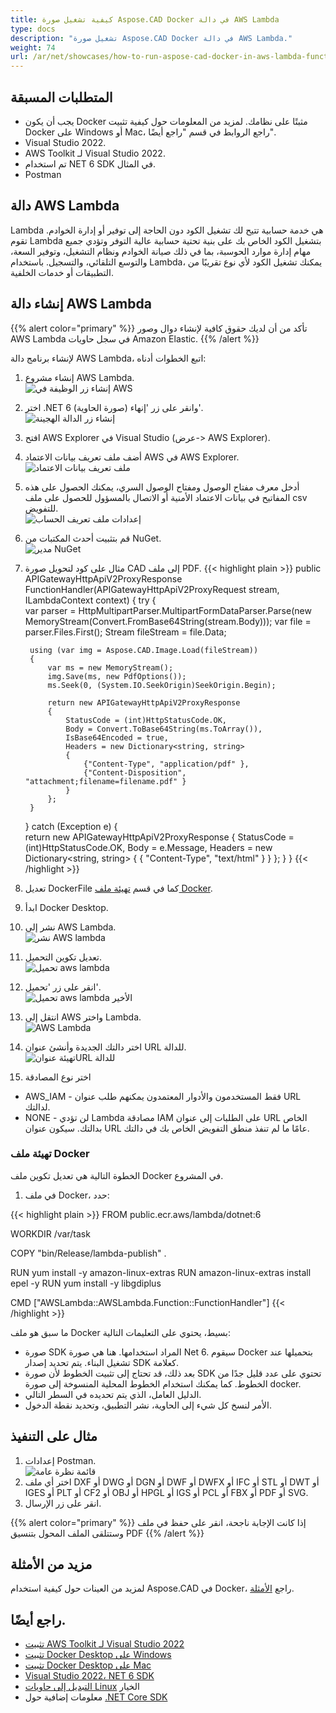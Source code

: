 ```yaml
---
title: كيفية تشغيل صورة Aspose.CAD Docker في دالة AWS Lambda
type: docs
description: "تشغيل صورة Aspose.CAD Docker في دالة AWS Lambda."
weight: 74
url: /ar/net/showcases/how-to-run-aspose-cad-docker-in-aws-lambda-function/
---
```


## المتطلبات المسبقة
- يجب أن يكون Docker مثبتًا على نظامك. لمزيد من المعلومات حول كيفية تثبيت Docker على Windows أو Mac، راجع الروابط في قسم "راجع أيضًا".
- Visual Studio 2022.
- AWS Toolkit لـ Visual Studio 2022.
- تم استخدام NET 6 SDK في المثال.
- Postman

## دالة AWS Lambda

Lambda هي خدمة حسابية تتيح لك تشغيل الكود دون الحاجة إلى توفير أو إدارة الخوادم. تقوم Lambda بتشغيل الكود الخاص بك على بنية تحتية حسابية عالية التوفر وتؤدي جميع مهام إدارة موارد الحوسبة، بما في ذلك صيانة الخوادم ونظام التشغيل، وتوفير السعة، والتوسع التلقائي، والتسجيل. باستخدام Lambda، يمكنك تشغيل الكود لأي نوع تقريبًا من التطبيقات أو خدمات الخلفية.

## إنشاء دالة AWS Lambda

{{% alert color="primary" %}} 
تأكد من أن لديك حقوق كافية لإنشاء دوال وصور AWS Lambda في سجل حاويات Amazon Elastic.
{{% /alert %}}

لإنشاء برنامج دالة AWS Lambda، اتبع الخطوات أدناه:
1. إنشاء مشروع AWS Lambda.<br>
![إنشاء زر الوظيفة في AWS](/_assets/showcases/aws/create-project.png)<br>
1. اختر .NET 6 (صورة الحاوية) وانقر على زر 'إنهاء'.<br>
![إنشاء زر الدالة الهجينة](/_assets/showcases/aws/create-container.png)<br>
1. افتح AWS Explorer في Visual Studio (عرض-> AWS Explorer).
1. أضف ملف تعريف بيانات الاعتماد AWS في AWS Explorer.<br>
![ملف تعريف بيانات الاعتماد](/_assets/showcases/aws/add-aws-credentials-profile.png)<br>
1. أدخل معرف مفتاح الوصول ومفتاح الوصول السري، يمكنك الحصول على هذه المفاتيح في بيانات الاعتماد الأمنية أو الاتصال بالمسؤول للحصول على ملف csv للتفويض.<br>
![إعدادات ملف تعريف الحساب](/_assets/showcases/aws/account-profile.png)<br>
1. قم بتثبيت أحدث المكتبات من NuGet.<br>
![مدير NuGet](/_assets/showcases/aws/nuget-manager.png)<br>
1. مثال على كود لتحويل صورة CAD إلى ملف PDF.
{{< highlight plain >}}
public APIGatewayHttpApiV2ProxyResponse FunctionHandler(APIGatewayHttpApiV2ProxyRequest stream, ILambdaContext context)
{
    try
    {            
        var parser = HttpMultipartParser.MultipartFormDataParser.Parse(new MemoryStream(Convert.FromBase64String(stream.Body)));
        var file = parser.Files.First();
        Stream fileStream = file.Data;

        using (var img = Aspose.CAD.Image.Load(fileStream))
        {
            var ms = new MemoryStream();
            img.Save(ms, new PdfOptions());
            ms.Seek(0, (System.IO.SeekOrigin)SeekOrigin.Begin);
          
            return new APIGatewayHttpApiV2ProxyResponse
            {
                StatusCode = (int)HttpStatusCode.OK,
                Body = Convert.ToBase64String(ms.ToArray()),
                IsBase64Encoded = true,
                Headers = new Dictionary<string, string>
                {
                    {"Content-Type", "application/pdf" },
                    {"Content-Disposition", "attachment;filename=filename.pdf" }
                }
            };
        }
    }
    catch (Exception e)
    {           
        return new APIGatewayHttpApiV2ProxyResponse
        {
            StatusCode = (int)HttpStatusCode.OK,
            Body = e.Message,
            Headers = new Dictionary<string, string>
            {
                {
                    "Content-Type", "text/html"
                }
            }
        };
    }
}
{{< /highlight >}}
1. تعديل DockerFile كما في قسم <a href="#configuring-a-dockerfile">تهيئة ملف Docker</a>.
1. ابدأ Docker Desktop.
1. نشر إلى AWS Lambda.<br>
![نشر AWS lambda](/_assets/showcases/aws/publish-aws.png)<br>
1. تعديل تكوين التحميل.<br>
![تحميل aws lambda](/_assets/showcases/aws/upload-aws-lambda.png)<br>
1. انقر على زر 'تحميل'.<br>
![تحميل aws lambda الأخير](/_assets/showcases/aws/upload-aws-lambda-finish.png)<br>
1. انتقل إلى AWS واختر Lambda.<br>
![AWS Lambda](/_assets/showcases/aws/select-aws-lambda.png)<br>
1. اختر دالتك الجديدة وأنشئ عنوان URL للدالة.<br>
![تهيئة عنوانURL للدالة](/_assets/showcases/aws/create-function-url.png)<br>
1. اختر نوع المصادقة
- AWS_IAM - فقط المستخدمون والأدوار المعتمدون يمكنهم طلب عنوان URL لدالتك.
- NONE - لن تؤدي Lambda مصادقة IAM على الطلبات إلى عنوان URL الخاص بدالتك. سيكون عنوان URL عامًا ما لم تنفذ منطق التفويض الخاص بك في دالتك.

### تهيئة ملف Docker

الخطوة التالية هي تعديل تكوين ملف Docker في المشروع.

1. في ملف Docker، حدد:

{{< highlight plain >}}
FROM public.ecr.aws/lambda/dotnet:6

WORKDIR /var/task

COPY "bin/Release/lambda-publish"  .

RUN yum install -y amazon-linux-extras 
RUN amazon-linux-extras install epel -y
RUN yum install -y libgdiplus  

CMD ["AWSLambda::AWSLambda.Function::FunctionHandler"]
{{< /highlight >}}

ما سبق هو ملف Docker بسيط، يحتوي على التعليمات التالية:

- صورة SDK المراد استخدامها. هنا هي صورة Net 6. سيقوم Docker بتحميلها عند تشغيل البناء. يتم تحديد إصدار SDK كعلامة.
- بعد ذلك، قد تحتاج إلى تثبيت الخطوط لأن صورة SDK تحتوي على عدد قليل جدًا من الخطوط. كما يمكنك استخدام الخطوط المحلية المنسوخة إلى صورة docker.
- الدليل العامل، الذي يتم تحديده في السطر التالي.
- الأمر لنسخ كل شيء إلى الحاوية، نشر التطبيق، وتحديد نقطة الدخول.

## مثال على التنفيذ

1. إعدادات Postman.<br>
![قائمة نظرة عامة](/_assets/showcases/aws/postman-settings.png)<br>
1. اختر أي ملف DXF أو DWG أو DGN أو DWF أو DWFX أو IFC أو STL أو DWT أو IGES أو PLT أو CF2 أو OBJ أو HPGL أو IGS أو PCL أو FBX أو PDF أو SVG.
1. انقر على زر الإرسال.

{{% alert color="primary" %}} 
إذا كانت الإجابة ناجحة، انقر على حفظ في ملف وستتلقى الملف المحول بتنسيق PDF
{{% /alert %}}

## مزيد من الأمثلة

لمزيد من العينات حول كيفية استخدام Aspose.CAD في Docker، راجع [الأمثلة](https://github.com/aspose-cad/Aspose.CAD-Documentation).


## راجع أيضًا.

- [تثبيت AWS Toolkit لـ Visual Studio 2022](https://marketplace.visualstudio.com/items?itemName=AmazonWebServices.AWSToolkitforVisualStudio2022)
- [تثبيت Docker Desktop على Windows](https://docs.docker.com/docker-for-windows/install/)
- [تثبيت Docker Desktop على Mac](https://docs.docker.com/docker-for-mac/install/)
- [Visual Studio 2022، NET 6 SDK](https://docs.microsoft.com/en-us/dotnet/core/install/windows?tabs=net60#dependencies)
- [التبديل إلى حاويات Linux](https://docs.docker.com/docker-for-windows/#switch-between-windows-and-linux-containers) الخيار
- معلومات إضافية حول [.NET Core SDK](https://hub.docker.com/_/microsoft-dotnet-sdk)

